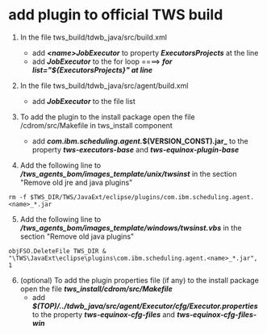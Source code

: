 # add plugin to official TWS build
1. In  the file tws_build/tdwb_java/src/build.xml
   - add **_\<name\>JobExecutor_** to property **_ExecutorsProjects_** at the line **_<property name="ExecutorsProjects" value="........................."/>_**
   - add **_<name>JobExecutor_** to the for loop ====> **_for list="${ExecutorsProjects}" at line <contains string="......................." substring="@{project}" />_**
 
2. In  the file tws_build/tdwb_java/src/agent/build.xml
   - add **_<name>JobExecutor_** to the file list **_<filelist id="agent" dir="${build.date}" files="...........................r" />_**
 
3. To add the plugin to the install package open the file /cdrom/src/Makefile  in tws_install component
   - add **_com.ibm.scheduling.agent.<name>_$(VERSION_CONST).jar_**  to the property **_tws-executors-base_** and **_tws-equinox-plugin-base_**
 
4. Add the following line to **_/tws_agents_bom/images_template/unix/twsinst_** in the section "Remove old jre and java plugins"  
```
rm -f $TWS_DIR/TWS/JavaExt/eclipse/plugins/com.ibm.scheduling.agent.<name>_*.jar  
```
 
5. Add the following line to **_/tws_agents_bom/images_template/windows/twsinst.vbs_** in the section "Remove old java plugins"  
```
objFSO.DeleteFile TWS_DIR & "\TWS\JavaExt\eclipse\plugins\com.ibm.scheduling.agent.<name>_*.jar", 1  
```
 
6. (optional) To add the plugin properties file (if any) to the install package open the file **_tws_install/cdrom/src/Makefile_**
   - add **_$(TOP)/../tdwb_java/src/agent/<name>Executor/cfg/<name>Executor.properties_**  to the property **_tws-equinox-cfg-files_** and **_tws-equinox-cfg-files-win_**
